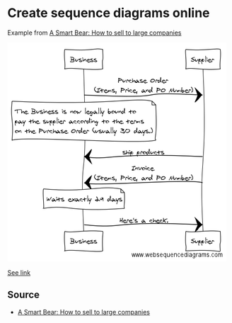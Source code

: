 # Create sequence diagrams online


Example from [A Smart Bear: How to sell to large companies](https://blog.asmartbear.com/selling-to-large-companies.html)

![sequence diagram](sequence_diagram.png)

[See link](http://www.websequencediagrams.com/?lz=QnVzaW5lc3MtPlN1cHBsaWVyOiBQdXJjaGFzZSBPcmRlclxuKEl0ZW1zLCBQcmljZSwgYW5kIFBPIE51bWJlcikKbm90ZSBvdmVyIABECApUaGUABAkgaXMgbm93IGxlZ2FsbHkgYm91bmQgdG8gCnBheSB0aGUgcwByByBhY2NvcmRpbmcgdG8AFQV0ZXJtcwpvbgAiBQCBCA4gKHVzdQBMBTMwIGRheXMuKQplbmQgbm90ZQoAgUMILT4AgVcIOiBzaGlwIHByb2R1Y3RzAA0VSW52b2ljZQCBPjI6IFdhaXRzIGV4YWN0bHkgMjkAgQ0FCgCCSBRIZXJlJ3MgYSBjaGVjay4KCg&s=napkin)

## Source

 * [A Smart Bear: How to sell to large companies](https://blog.asmartbear.com/selling-to-large-companies.html)
